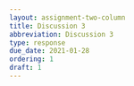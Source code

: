 ```yaml
---
layout: assignment-two-column
title: Discussion 3
abbreviation: Discussion 3
type: response
due_date: 2021-01-28
ordering: 1
draft: 1
---
```

